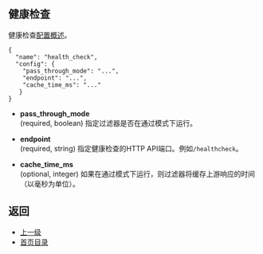 ## 健康检查
健康检查[配置概述](../../Configurationreference/HTTPfilters/Healthcheck.md)。

```
{
  "name": "health_check",
  "config": {
    "pass_through_mode": "...",
    "endpoint": "...",
    "cache_time_ms": "..."
   }
}
```
- **pass_through_mode**<br />
	(required, boolean) 指定过滤器是否在通过模式下运行。

- **endpoint**<br />
	(required, string) 指定健康检查的HTTP API端口。例如`/healthcheck`。

- **cache_time_ms**<br />
	(optional, integer) 如果在通过模式下运行，则过滤器将缓存上游响应的时间（以毫秒为单位）。

## 返回
- [上一级](../HTTPfilters.md)
- [首页目录](../../README.md)
